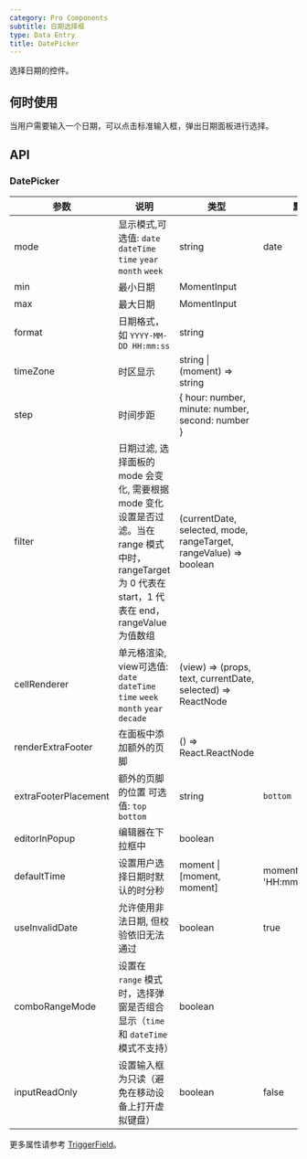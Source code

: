 ```yaml
---
category: Pro Components
subtitle: 日期选择框
type: Data Entry
title: DatePicker
---
```


选择日期的控件。

## 何时使用

当用户需要输入一个日期，可以点击标准输入框，弹出日期面板进行选择。

## API

### DatePicker

| 参数      | 说明                                     | 类型        |默认值 |
|-----------|------------------------------------------|------------|--------|
| mode | 显示模式,可选值: `date` `dateTime` `time` `year` `month` `week` | string | date  |
| min | 最小日期 | MomentInput |   |
| max | 最大日期 | MomentInput |   |
| format | 日期格式，如 `YYYY-MM-DD HH:mm:ss` | string |   |
| timeZone | 时区显示 | string \| (moment) => string |   |
| step | 时间步距 | { hour: number, minute: number, second: number } |  |
| filter | 日期过滤, 选择面板的 mode 会变化, 需要根据 mode 变化设置是否过滤。当在 range 模式中时，rangeTarget 为 0 代表在 start，1 代表在 end，rangeValue 为值数组 | (currentDate, selected, mode, rangeTarget, rangeValue) => boolean |   |
| cellRenderer | 单元格渲染, view可选值: `date` `dateTime` `time` `week` `month` `year` `decade` | (view) => (props, text, currentDate, selected) => ReactNode |   |
| renderExtraFooter | 在面板中添加额外的页脚 | () => React.ReactNode |   |
| extraFooterPlacement | 额外的页脚的位置 可选值: `top` `bottom` | string | `bottom`  |
| editorInPopup | 编辑器在下拉框中  | boolean |  |
| defaultTime | 设置用户选择日期时默认的时分秒  | moment \| \[moment, moment\] | moment('00:00:00', 'HH:mm:ss') |
| useInvalidDate | 允许使用非法日期, 但校验依旧无法通过  | boolean | true |
| comboRangeMode | 设置在 `range` 模式时，选择弹窗是否组合显示（`time` 和 `dateTime` 模式不支持） | boolean |  |
| inputReadOnly | 设置输入框为只读（避免在移动设备上打开虚拟键盘） | boolean | false |

更多属性请参考 [TriggerField](/components-pro/trigger-field/#TriggerField)。

<style>
.code-box-demo .c7n-pro-calendar-picker-wrapper {
  margin-bottom: .1rem;
}
</style>
